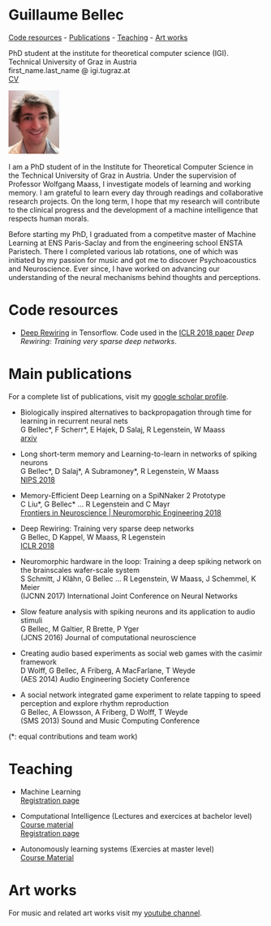 

# Guillaume Bellec

[Code resources](#code-resources) - [Publications](#main-publications) - [Teaching](#teaching) - [Art works](#art-works)



PhD student at the institute for theoretical computer science (IGI).  
Technical University of Graz in Austria  
first_name.last_name @ igi.tugraz.at  
[CV](https://github.com/guillaumeBellec/guillaumeBellec.github.io/blob/master/CV_Guillaume_Bellec_short.pdf)

<img src="IMG_20180419_112526.jpg" alt="Photo" width="100px" />

  I am a PhD student of in the Institute for Theoretical Computer Science in the Technical University of Graz in Austria. Under the supervision of Professor Wolfgang Maass, I investigate models of learning and working memory. I am grateful to learn every day through readings and collaborative research projects. On the long term, I hope that my research will contribute to the clinical progress and the development of a machine intelligence that respects human morals. 

  Before starting my PhD, I graduated from a competitve master of Machine Learning at ENS Paris-Saclay and from the engineering school ENSTA Paristech. There I completed various lab rotations, one of which was initiated by my passion for music and got me to discover Psychoacoustics and Neuroscience. Ever since, I have worked on advancing our understanding of the neural mechanisms behind thoughts and perceptions.



# Code resources
- [Deep Rewiring](https://github.com/guillaumeBellec/deep_rewiring) in Tensorflow.  Code used in the [ICLR 2018 paper](https://arxiv.org/abs/1711.05136) _Deep Rewiring: Training very sparse deep networks_.

# Main publications
For a complete list of publications, visit my [google scholar profile](https://scholar.google.fr/citations?user=fSXUVvAAAAAJ&hl=fr).

- Biologically inspired alternatives to backpropagation through time for
  learning in recurrent neural nets  
G Bellec\*, F Scherr\*, E Hajek, D Salaj, R Legenstein, W Maass  
[arxiv](https://arxiv.org/abs/1901.09049)

- Long short-term memory and Learning-to-learn in networks of spiking neurons  
G Bellec\*, D Salaj\*, A Subramoney\*, R Legenstein, W Maass  
[NIPS 2018](https://arxiv.org/abs/1803.09574)

- Memory-Efficient Deep Learning on a SpiNNaker 2 Prototype  
C Liu\*, G Bellec\* ...  R Legenstein and C Mayr  
[Frontiers in Neuroscience | Neuromorphic Engineering 2018](https://www.frontiersin.org/articles/10.3389/fnins.2018.00840/full)

- Deep Rewiring: Training very sparse deep networks  
G Bellec, D Kappel, W Maass, R Legenstein  
[ICLR 2018](https://arxiv.org/abs/1711.05136)

- Neuromorphic hardware in the loop: Training a deep spiking network on the brainscales wafer-scale system  
S Schmitt, J Klähn, G Bellec ... R Legenstein, W Maass, J Schemmel, K Meier  
(IJCNN 2017) International Joint Conference on Neural Networks

- Slow feature analysis with spiking neurons and its application to audio stimuli  
G Bellec, M Galtier, R Brette, P Yger  
(JCNS 2016) Journal of computational neuroscience

- Creating audio based experiments as social web games with the casimir framework  
D Wolff, G Bellec, A Friberg, A MacFarlane, T Weyde  
(AES 2014) Audio Engineering Society Conference

- A social network integrated game experiment to relate tapping to speed perception and explore rhythm reproduction  
G Bellec, A Elowsson, A Friberg, D Wolff, T Weyde  
(SMS 2013) Sound and Music Computing Conference

(*: equal contributions and team work)

# Teaching

- Machine Learning  
[Registration page](https://online.tugraz.at/tug_online/wbLv.wbShowLVDetail?pStpSpNr=216646)

- Computational Intelligence (Lectures and exercices at bachelor level)  
[Course material](https://www.spsc.tugraz.at/courses/computational-intelligence)  
[Registration page](https://online.tugraz.at/tug_online/wbLv.wbShowLVDetail?pStpSpNr=203426&pSpracheNr=2)

- Autonomously learning systems (Exercies at master level)  
[Course Material](https://courses-igi.tugraz.at/courses/6)

# Art works
For music and related art works visit my [youtube channel](http://www.youtube.com/user/Adrienavets).
